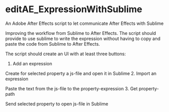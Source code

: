 # editAE_ExpressionWithSublime
An Adobe After Effects script to let communicate After Effects with Sublime

Improving the workflow from Sublime to After Effects.
The script should provide to use sublime to write the expression without having to copy and paste the code from Sublime to After Effects.

The script should create an UI with at least three buttons:
1. Add an expression

Create for selected property a js-file and open it in Sublime
2. Import an expression

Paste the text from the js-file to the property-expression
3. Get property-path

Send selected property to open js-file in Sublime
